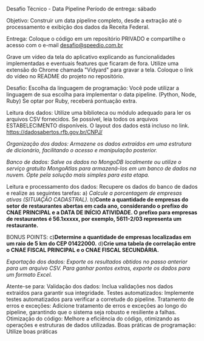 Desafio Técnico - Data Pipeline
Período de entrega: sábado 


Objetivo: 
Construir um data pipeline completo, desde a extração até o processamento e exibição dos dados da Receita Federal.


Entrega:
Coloque o código em um repositório PRIVADO e compartilhe o acesso com o e-mail desafio@speedio.com.br

Grave um vídeo da tela do aplicativo explicando as funcionalidades implementadas e eventuais features que ficaram de fora. Utilize uma extensão do Chrome chamada "Vidyard" para gravar a tela. Coloque o link do vídeo no README do projeto no repositório.

Desafio:
Escolha da linguagem de programação: Você pode utilizar a linguagem de sua escolha para implementar o data pipeline. (Python, Node, Ruby) 
Se optar por Ruby, receberá pontuação extra.


Leitura dos dados: Utilize uma biblioteca ou módulo adequado para ler os arquivos CSV fornecidos. Se possível, leia todos os arquivos ESTABELECIMENTO disponíveis. O layout dos dados está incluso no link.
https://dadosabertos.rfb.gov.br/CNPJ/

*Organização dos dados: Armazene os dados extraídos em uma estrutura de dicionário, facilitando o acesso e manipulação posterior.*

*Banco de dados: Salve os dados no MongoDB localmente ou utilize o serviço gratuito MongoAtlas para armazená-los em um banco de dados na nuvem. Opte pela solução mais simples para esta etapa.*

Leitura e processamento dos dados: Recupere os dados do banco de dados e realize as seguintes tarefas:
 a) *Calcule a porcentagem de empresas ativas (SITUAÇÃO CADASTRAL).*
 b)**Conte a quantidade de empresas do setor de restaurantes abertas em cada ano, considerando o prefixo do CNAE PRINCIPAL e a DATA DE INÍCIO ATIVIDADE. O prefixo para empresas de restaurantes é 56.1xxxxx, por exemplo, 5611-2/03 representa um restaurante.**

BONUS POINTS: 
c)**Determine a quantidade de empresas localizadas em um raio de 5 km do CEP 01422000.**
d)**Crie uma tabela de correlação entre o CNAE FISCAL PRINCIPAL e o CNAE FISCAL SECUNDÁRIA.**

*Exportação dos dados: Exporte os resultados obtidos no passo anterior para um arquivo CSV. Para ganhar pontos extras, exporte os dados para um formato Excel.*


Atente-se para:
Validação dos dados: Inclua validações nos dados extraídos para garantir sua integridade.
Testes automatizados: Implemente testes automatizados para verificar a corretude do pipeline.
Tratamento de erros e exceções: Adicione tratamento de erros e exceções ao longo do pipeline, garantindo que o sistema seja robusto e resiliente a falhas.
Otimização do código: Melhore a eficiência do código, otimizando as operações e estruturas de dados utilizadas.
Boas práticas de programação: Utilize boas práticas
